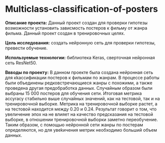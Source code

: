 # Multiclass-classification-of-posters

**Описание проекта:** Данный проект создан для проверки гипотезы возможности установить зависмость постеров к фильму от жанра фильма. Данный проект создан в тренировочных целях.

**Цель исследования:** создать нейронную сеть для проверки гипотезы, превести обучение.

**Используемые технологии:** библиотека Keras, сверточная нейронная сеть ResNet50.

**Ввводы по проекту:** В данном проекте была создана нейронная сеть для кkассификации постеров к фильмам по жанрам. В процессе работы были объединены редковстречающиеся жанры с похожими, а также проведена другая предобработка данных. Случайным образом были выбраны 15 000 постеров для обучения сети. Итоговая метрика accyracy стабильно выше случайных значений, как на тестовой, так и на тренировочной выборке. Метрика на тренировочной выборке растет, а на тестовой находится между 0.20 и 0.24. Результат говорит о том, что увеличение эпох на не влияет на качество предсказания на тестовой выборке, в отношении тренировочной выборки заметно переобучение. Таким образом, с помощью нейронной сети жанры по постерам определяются, но для увеkичения метрик необходимо больший объем данных.
